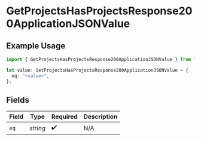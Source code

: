 # GetProjectsHasProjectsResponse200ApplicationJSONValue

## Example Usage

```typescript
import { GetProjectsHasProjectsResponse200ApplicationJSONValue } from "@vercel/sdk/models/getprojectsop.js";

let value: GetProjectsHasProjectsResponse200ApplicationJSONValue = {
  eq: "<value>",
};
```

## Fields

| Field              | Type               | Required           | Description        |
| ------------------ | ------------------ | ------------------ | ------------------ |
| `eq`               | *string*           | :heavy_check_mark: | N/A                |